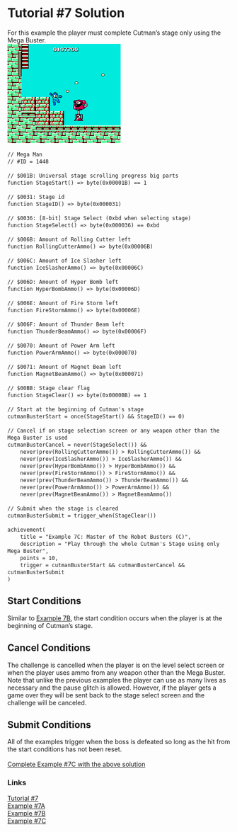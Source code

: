 # Tutorial #7 Solution
For this example the player must complete Cutman’s stage only using the Mega Buster.<br> 
![Mega Man Mega Busting through Bomb Man’s stage](Mega_Man_Buster_Solution.png)<br>
```
// Mega Man
// #ID = 1448

// $001B: Universal stage scrolling progress big parts
function StageStart() => byte(0x00001B) == 1

// $0031: Stage id
function StageID() => byte(0x000031)

// $0036: [8-bit] Stage Select (0xbd when selecting stage)
function StageSelect() => byte(0x000036) == 0xbd

// $006B: Amount of Rolling Cutter left
function RollingCutterAmmo() => byte(0x00006B)

// $006C: Amount of Ice Slasher left
function IceSlasherAmmo() => byte(0x00006C)

// $006D: Amount of Hyper Bomb left
function HyperBombAmmo() => byte(0x00006D)

// $006E: Amount of Fire Storm left
function FireStormAmmo() => byte(0x00006E)

// $006F: Amount of Thunder Beam left
function ThunderBeamAmmo() => byte(0x00006F)

// $0070: Amount of Power Arm left
function PowerArmAmmo() => byte(0x000070)

// $0071: Amount of Magnet Beam left
function MagnetBeamAmmo() => byte(0x000071)

// $00BB: Stage clear flag
function StageClear() => byte(0x0000BB) == 1

// Start at the beginning of Cutman's stage
cutmanBusterStart = once(StageStart() && StageID() == 0)

// Cancel if on stage selection screen or any weapon other than the Mega Buster is used
cutmanBusterCancel = never(StageSelect()) && 
    never(prev(RollingCutterAmmo()) > RollingCutterAmmo()) && 
    never(prev(IceSlasherAmmo()) > IceSlasherAmmo()) && 
    never(prev(HyperBombAmmo()) > HyperBombAmmo()) &&
    never(prev(FireStormAmmo()) > FireStormAmmo()) && 
    never(prev(ThunderBeamAmmo()) > ThunderBeamAmmo()) &&
    never(prev(PowerArmAmmo()) > PowerArmAmmo()) &&    
    never(prev(MagnetBeamAmmo()) > MagnetBeamAmmo())

// Submit when the stage is cleared
cutmanBusterSubmit = trigger_when(StageClear())

achievement(
    title = "Example 7C: Master of the Robot Busters (C)",
    description = "Play through the whole Cutman's Stage using only Mega Buster",
    points = 10,
    trigger = cutmanBusterStart && cutmanBusterCancel && cutmanBusterSubmit
)
```
## Start Conditions
Similar to [Example 7B](../Example_7B.md), the start condition occurs when the player is at the beginning of Cutman’s stage.
## Cancel Conditions
The challenge is cancelled when the player is on the level select screen or when the player uses ammo from any weapon other than the Mega Buster.  Note that unlike the previous examples the player can use as many lives as necessary and the pause glitch is allowed. However, if the player gets a game over they will be sent back to the stage select screen and the challenge will be canceled.
## Submit Conditions
All of the examples trigger when the boss is defeated so long as the hit from the start conditions has not been reset.<br>
<br>
[Complete Example #7C with the above solution](Example_7C_Mega_Man.rascript)<br>
### Links
[Tutorial #7](../readme.md)<br>
[Example #7A](../Example_7A.md)<br>
[Example #7B](../Example_7B.md)<br>
[Example #7C](../Example_7C.md)